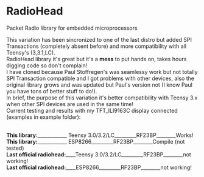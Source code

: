 # RadioHead
Packet Radio library for embedded microprocessors

This variation has been sincronized to one of the last distro but added SPI Transactions (completely absent before) and more compatibility with all Teensy's (3,3.1,LC).<br>
RadioHead library it's great but it's a <b>mess</b> to put hands on, takes hours digging code so don't complain!<br>
I have cloned because Paul Stoffregen's was seamlessy work but not totally SPI Transaction compatible and I got problems with other devices, also the original library grows and was updated but Paul's version not (I know Paul you have tons of better stuff to do!).<br>
In brief, the purpose of this variation it's better compatibility with Teensy 3.x when other SPI devices are used in the same time!<br>
Current testing and results with my TFT_ILI9163C display connected (examples in example folder):<br><br>

<b>This library:</b>____________ Teensy 3.0/3.2/LC_________RF23BP________Works!<br>
<b>This library:</b>____________ ESP8266_________RF23BP________Compile (not tested)<br>
<b>Last official radiohead:</b>____Teensy 3.0/3.2/LC_________RF23BP________not working!<br>
<b>Last official radiohead:</b>____ESP8266_________RF23BP________not working!<br>
